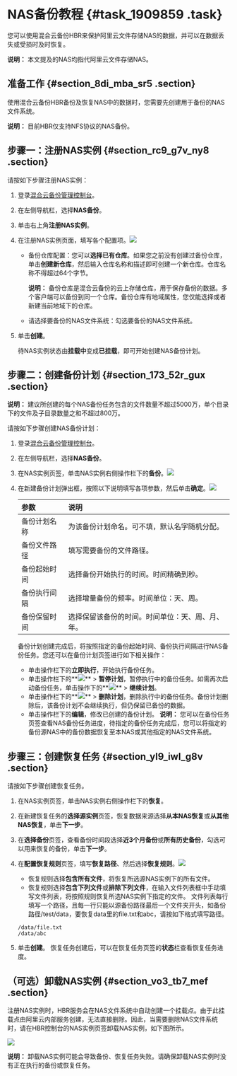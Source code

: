 # NAS备份教程 {#task_1909859 .task}

您可以使用混合云备份HBR来保护阿里云文件存储NAS的数据，并可以在数据丢失或受损时及时恢复。

**说明：** 本文提及的NAS均指代阿里云文件存储NAS。

## 准备工作 {#section_8di_mba_sr5 .section}

使用混合云备份HBR备份及恢复NAS中的数据时，您需要先创建用于备份的NAS文件系统。

**说明：** 目前HBR仅支持NFS协议的NAS备份。

## 步骤一：注册NAS实例 {#section_rc9_g7v_ny8 .section}

请按如下步骤注册NAS实例：

1.  登录[混合云备份管理控制台](https://hbr.console.aliyun.com)。
2.  在左侧导航栏，选择**NAS备份**。
3.  单击右上角**注册NAS实例**。
4.  在注册NAS实例页面，填写各个配置项。![](http://static-aliyun-doc.oss-cn-hangzhou.aliyuncs.com/assets/img/1513797/156765264858051_zh-CN.jpg)

 
    -   备份仓库配置：您可以**选择已有仓库**。如果您之前没有创建过备份仓库，单击**创建新仓库**，然后输入仓库名称和描述即可创建一个新仓库。仓库名称不得超过64个字节。

        **说明：** 备份仓库是混合云备份的云上存储仓库，用于保存备份的数据。多个客户端可以备份到同一个仓库。备份仓库有地域属性，您仅能选择或者新建当前地域下的仓库。

    -   请选择要备份的NAS文件系统：勾选要备份的NAS文件系统。
5.  单击**创建**。 

    待NAS实例状态由**挂载中**变成**已挂载**，即可开始创建NAS备份计划。


## 步骤二：创建备份计划 {#section_173_52r_gux .section}

**说明：** 建议所创建的每个NAS备份任务包含的文件数量不超过5000万，单个目录下的文件及子目录数量之和不超过800万。

请按如下步骤创建NAS备份计划：

1.  登录[混合云备份管理控制台](https://hbr.console.aliyun.com)。
2.  在左侧导航栏，选择**NAS备份**。
3.  在NAS实例页签，单击NAS实例右侧操作栏下的**备份**。![](http://static-aliyun-doc.oss-cn-hangzhou.aliyuncs.com/assets/img/1513797/156765264858061_zh-CN.jpg)


4.  在新建备份计划弹出框，按照以下说明填写各项参数，然后单击**确定**。![](http://static-aliyun-doc.oss-cn-hangzhou.aliyuncs.com/assets/img/1513797/156765264858096_zh-CN.jpg)

 

    |参数|说明|
    |:-|:-|
    |备份计划名称|为该备份计划命名。可不填，默认名字随机分配。|
    |备份文件路径|填写需要备份的文件路径。|
    |备份起始时间|选择备份开始执行的时间。时间精确到秒。|
    |备份执行间隔|选择增量备份的频率。时间单位：天、周。|
    |备份保留时间|选择保留该备份的时间。时间单位：天、周、月、年。|

    备份计划创建完成后，将按照指定的备份起始时间、备份执行间隔进行NAS备份任务。您还可以在备份计划页签进行如下相关操作：

    -   单击操作栏下的**立即执行**，开始执行备份任务。
    -   单击操作栏下的**![](http://static-aliyun-doc.oss-cn-hangzhou.aliyuncs.com/assets/img/1513797/156765264858091_zh-CN.jpg)** \> **暂停计划**，暂停执行中的备份任务。如需再次启动备份任务，单击操作下的**![](http://static-aliyun-doc.oss-cn-hangzhou.aliyuncs.com/assets/img/1513797/156765264858091_zh-CN.jpg)** \> **继续计划**。
    -   单击操作栏下的**![](http://static-aliyun-doc.oss-cn-hangzhou.aliyuncs.com/assets/img/1513797/156765264858091_zh-CN.jpg)** \> **删除计划**，删除执行中的备份任务。备份计划删除后，该备份计划不会继续执行，但仍保留已备份的数据。
    -   单击操作栏下的**编辑**，修改已创建的备份计划。
    **说明：** 您可以在备份任务页签查看NAS备份任务进度，待指定的备份任务完成后，您可以将指定的备份源NAS中的备份数据恢复至本NAS或其他指定的NAS文件系统。


## 步骤三：创建恢复任务 {#section_yl9_iwl_g8v .section}

请按如下步骤创建恢复任务。

1.  在NAS实例页签，单击NAS实例右侧操作栏下的**恢复**。
2.  在新建恢复任务的**选择源实例**页签，恢复数据来源选择**从本NAS恢复**或**从其他NAS恢复**，单击**下一步**。
3.  在**选择备份**页签，查看备份时间段选择**近3个月备份**或**所有历史备份**，勾选可以用来恢复的备份，单击**下一步**。
4.  在**配置恢复规则**页签，填写**恢复路径**、然后选择**恢复规则**。![](http://static-aliyun-doc.oss-cn-hangzhou.aliyuncs.com/assets/img/1513797/156765264958120_zh-CN.jpg)

 

    -   恢复规则选择**包含所有文件**，将恢复所选源NAS实例下的所有文件。
    -   恢复规则选择**包含下列文件**或**排除下列文件**，在输入文件列表框中手动填写文件列表，将按照规则恢复所选NAS实例下指定的文件。
    文件列表每行填写一个路径，且每一行只能以源备份路径最后一个文件夹开头，如备份路径/test/data，要恢复data里的file.txt和abc，请按如下格式填写路径。

    ``` {#codeblock_l2p_tjp_f6j}
    /data/file.txt
    /data/abc
    ```

5.  单击**创建**。 恢复任务创建后，可以在恢复任务页签的**状态**栏查看恢复任务进度。

## （可选）卸载NAS实例 {#section_vo3_tb7_mef .section}

注册NAS实例时，HBR服务会在NAS文件系统中自动创建一个挂载点。由于此挂载点由阿里云内部服务创建，无法直接删除。因此，当需要删除NAS文件系统时，请在HBR控制台的NAS实例页签卸载NAS实例，如下图所示。

![](http://static-aliyun-doc.oss-cn-hangzhou.aliyuncs.com/assets/img/1514021/156765264958374_zh-CN.jpg)

**说明：** 卸载NAS实例可能会导致备份、恢复任务失败。请确保卸载NAS实例时没有正在执行的备份或恢复任务。

